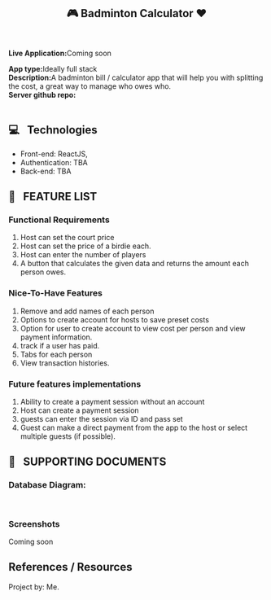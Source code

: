 <Div align="center">

## :video_game: Badminton Calculator :heart:

</div>

</br>

<strong> Live Application:</strong>Coming soon</br>

<strong>App type:</strong>Ideally full stack<br/>
<strong>Description:</strong>A badminton bill / calculator app that will help you with splitting the cost, a great way to manage who owes who.
<br/>
<strong>Server github repo:</strong>
<br/>
</br>

## :computer: &nbsp; Technologies

-   Front-end: ReactJS,
-   Authentication: TBA
-   Back-end: TBA

## :bookmark_tabs: &nbsp; FEATURE LIST

### Functional Requirements

1. Host can set the court price
2. Host can set the price of a birdie each.
3. Host can enter the number of players
4. A button that calculates the given data and returns the amount each person owes.

### Nice-To-Have Features

1. Remove and add names of each person
2. Options to create account for hosts to save preset costs
3. Option for user to create account to view cost per person and view payment information.
4. track if a user has paid.
5. Tabs for each person
6. View transaction histories.

### Future features implementations

1. Ability to create a payment session without an account
2. Host can create a payment session
3. guests can enter the session via ID and pass set
4. Guest can make a direct payment from the app to the host or select multiple guests (if possible).

## :file_folder: &nbsp; SUPPORTING DOCUMENTS

### Database Diagram:

</br>

### Screenshots

Coming soon

## References / Resources

<!-- -   [API Resource](https://dev.twitch.tv/docs/api/)
-   [Story set illustrations](https://storyset.com/)
-   [Loader animation](https://loading.io/) -->

Project by: Me.
